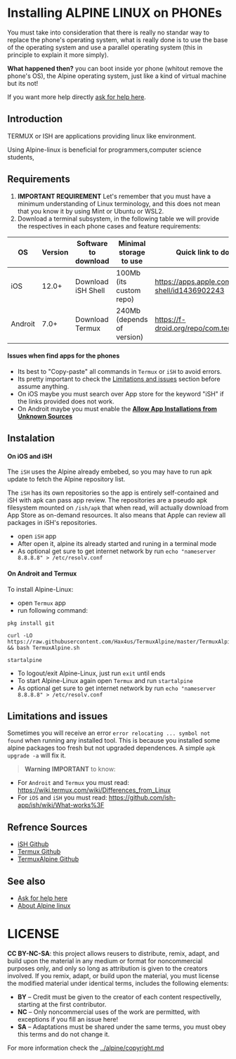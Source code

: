 # Installing ALPINE LINUX on PHONEs

You must take into consideration that there is really no standar way to replace 
the phone's operating system, what is really done is to use the base of 
the operating system and use a parallel operating system 
(this in principle to explain it more simply).

**What happened then?** you can boot inside yor phone (whitout remove the phone's OS), 
the Alpine operating system, just like a kind of virtual machine but its not!

If you want more help directly [ask for help here](README.md#help-online-directly).

## Introduction

TERMUX or ISH are applications providing linux like environment.

Using Alpine-linux is beneficial for programmers,computer science students, 

## Requirements

1. **IMPORTANT REQUIREMENT** Let's remember that you must have a minimum understanding 
of Linux terminology, and this does not mean that you know it by using Mint or Ubuntu or WSL2.
2. Download a terminal subsystem, in the following table we will provide the respectives 
in each phone cases and feature requirements:

| OS      | Version | Software to download | Minimal storage to use     | Quick link to download                                |
| ------- | ------- | -------------------- | -------------------------- | ----------------------------------------------------- |
| iOS     | 12.0+   | Download iSH Shell   | 100Mb (its custom repo)    | https://apps.apple.com/us/app/ish-shell/id1436902243  |
| Androit | 7.0+    | Download Termux      | 240Mb (depends of version) |  https://f-droid.org/repo/com.termux_118.apk           |

#### Issues when find apps for the phones

* Its best to "Copy-paste" all commands in `Termux` or `iSH` to avoid errors.
* Its pretty important to check the [Limitations and issues](#limitations-and-issues) section before assume anything.
* On iOS maybe you must search over App store for the keyword "iSH" if the links provided does not work.
* On Androit maybe you must enable the **[Allow App Installations from Unknown Sources](phones-androit-allow-external-apps-install.md)**

## Instalation

#### On iOS and iSH

The `iSH` uses the Alpine already embebed, so you may have to run apk update to fetch the Alpine repository list.

The `iSH` has its own repositories so the app is entirely self-contained and iSH with apk can pass app review. 
The repositories are a pseudo apk filesystem mounted on `/ish/apk` that when read, will actually download 
from App Store as on-demand resources. It also means that Apple can review all packages in iSH's repositories.

* open `iSH` app
* After open it, alpine its already started and runing in a terminal mode
* As optional get sure to get internet network by run `echo "nameserver 8.8.8.8" > /etc/resolv.conf`

#### On Androit and Termux

To install Alpine-Linux:

* open `Termux` app 
* run following command:

```
pkg install git

curl -LO https://raw.githubusercontent.com/Hax4us/TermuxAlpine/master/TermuxAlpine.sh && bash TermuxAlpine.sh

startalpine
```

* To logout/exit Alpine-Linux, just run `exit` until ends
* To start Alpine-Linux again open `Termux` and run `startalpine`
* As optional get sure to get internet network by run `echo "nameserver 8.8.8.8" > /etc/resolv.conf`


## Limitations and issues

Sometimes you will receive an error `error relocating ... symbol not found` when running any installed tool. 
This is because you installed some alpine packages too fresh but not upgraded dependences. 
A simple `apk upgrade -a` will fix it.

> **Warning** **IMPORTANT** to know:
* For `Androit` and `Termux` you must read: https://wiki.termux.com/wiki/Differences_from_Linux
* For `iOS` and `iSH` you must read: https://github.com/ish-app/ish/wiki/What-works%3F

##  Refrence Sources

* [iSH Github](https://github.com/ish-app/ish)
* [Termux Github](https://github.com/termux)  
* [TermuxAlpine Github](https://github.com/Hax4us/TermuxAlpine)

## See also

* [Ask for help here](../README.md#help-online-directly)
* [About Alpine linux](../../alpine/about.md)

# LICENSE

**CC BY-NC-SA**: this project allows reusers to distribute, remix, adapt, and build upon the material 
in any medium or format for noncommercial purposes only, and only so long as attribution is given 
to the creators involved. If you remix, adapt, or build upon the material, you must license the modified 
material under identical terms,  includes the following elements:

* **BY**  – Credit must be given to the creator of each content respectivelly, starting at the first contributor.
* **NC**  – Only noncommercial uses of the work are permitted, with exceptions if you fill an issue here!
* **SA**  – Adaptations must be shared under the same terms, you must obey this terms and do not change it.

For more information check the [../alpine/copyright.md](../alpine/copyright.md)

